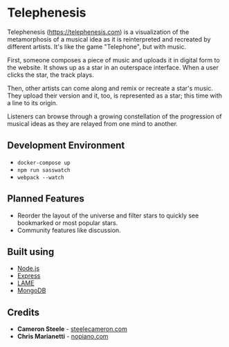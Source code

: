 # Telephenesis
Telephenesis (https://telephenesis.com) is a visualization of the metamorphosis of a musical idea as it is reinterpreted and recreated by different artists. It's like the game "Telephone", but with music.

First, someone composes a piece of music and uploads it in digital form to the website. It shows up as a star in an outerspace interface. When a user clicks the star, the track plays.

Then, other artists can come along and remix or recreate a star's music. They upload their version and it, too, is represented as a star; this time with a line to its origin.

Listeners can browse through a growing constellation of the progression of musical ideas as they are relayed from one mind to another.

## Development Environment
- `docker-compose up`
- `npm run sasswatch`
- `webpack --watch`

## Planned Features
- Reorder the layout of the universe and filter stars to quickly see bookmarked or most popular stars.
- Community features like discussion.

## Built using
* [Node.js](https://nodejs.org/en/)
* [Express](https://expressjs.com/)
* [LAME](https://lame.buanzo.org/)
* [MongoDB](https://www.mongodb.com/)

## Credits
* **Cameron Steele** - [steelecameron.com](https://steelecameron.com)
* **Chris Marianetti** - [nopiano.com](http://nopiano.com)
